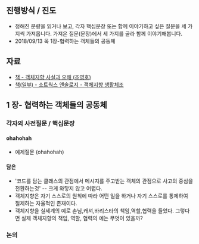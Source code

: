 ## 진행방식 / 진도
- 정해진 분량을 읽거나 보고, 각자 핵심문장 또는 함께 이야기하고 싶은 질문을 세 가지씩 가져옵니다. 가져온 질문(문장)에서 세 가지를 골라 함께 이야기해봅니다.
- 2018/09/13 목 1장-협력하는 객체들의 공동체

## 자료
- [책 - 객체지향 사실과 오해 (조영호)](http://wikibook.co.kr/object-orientation/)
- [책(일부) - 소트웍스 앤솔로지 - 객체지향 생활체조](https://github.com/iamkyu/TIL/blob/master/object-calisthenics/object-calisthenics.md)

## 1 장- 협력하는 객체들의 공동체
### 각자의 사전질문 / 핵심문장
#### ohahohah
- 예제질문 (ohahohah)

#### 담은
* '코드를 담는 클래스의 관점에서 메시지를 주고받는 객체의 관점으로 사고의 중심을 전환하는것' -- 크게 와닿지 않고 어렵다.
* 객체지향은 자기 스스로의 원칙에 따라 어떤 일을 하거나 자기 스스로를 통제하여 절제하는 자율적인 존재이다.
* 객체지향을 실세계의 예로 손님,캐셔,바리스타의 책임,역할,협력을 들었다. 그렇다면 실제 객체지향의 책임, 역할, 협력의 예는 무엇이 있을까?

### 논의
